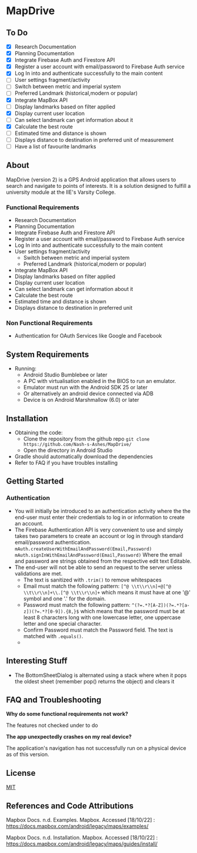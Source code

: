 # MapDrive 

## To Do
- [x] Research Documentation 
- [x]  Planning Documentation 
- [x]  Integrate Firebase Auth and Firestore API
- [x]  Register a user account with email/password to Firebase Auth service
- [x]  Log In into and authenticate successfully to the main content
- [ ]  User settings fragment/activity 
  - [ ]  Switch between metric and imperial system
  - [ ]  Preferred Landmark (historical,modern or popular)
- [x]  Integrate MapBox API 
- [ ]  Display landmarks based on filter applied
- [x]  Display current user location 
- [ ]  Can select landmark can get information about it
- [x]  Calculate the best route 
- [ ]  Estimated time and distance is shown 
- [ ]  Displays distance to destination in preferred unit of measurement 
- [ ]  Have a list of favourite landmarks

## About 
MapDrive (version 2) is a GPS Android application that allows users to search and navigate to points of interests. 
It is a solution designed to fulfill a university module at the IIE's Varsity College.

### Functional Requirements 
- Research Documentation 
-  Planning Documentation 
-  Integrate Firebase Auth and Firestore API
-  Register a user account with email/password to Firebase Auth service
- Log In into and authenticate successfully to the main content
- User settings fragment/activity 
  - Switch between metric and imperial system
  - Preferred Landmark (historical,modern or popular)
- Integrate MapBox API 
- Display landmarks based on filter applied
- Display current user location 
- Can select landmark can get information about it
- Calculate the best route 
- Estimated time and distance is shown 
- Displays distance to destination in preferred unit 

### Non Functional Requirements
- Authentication for OAuth Services like Google and Facebook
  

## System Requirements 
- Running:
  - Android Studio Bumblebee or later
  - A PC with virtualisation enabled in the BIOS to run an emulator.
  - Emulator must run with the Android SDK 25 or later
  - Or alternatively an android device connected via ADB
  - Device is on Android Marshmallow (6.0) or later
  

## Installation 
- Obtaining the code: 
  - Clone the repository from the github repo
  `git clone https://github.com/Nash-s-Ashes/MapDrive/` 
  - Open the directory in Android Studio
- Gradle should automatically download the dependencies
- Refer to FAQ if you have troubles installing

## Getting Started 
### Authentication 
- You will initially be introduced to an authentication activity where the the end-user must enter their credentials to log in or information to create an account. 
- The Firebase Authentication API is very convenient to use and simply takes two parameters to create an account or log in through standard email/password authentication. 
  `mAuth.createUserWithEmailAndPassword(Email,Password)` 
  `mAuth.signInWithEmailAndPassword(Email,Password)`
  Where the email and password are strings obtained from the respective edit text Editable. 
- The end-user will not be able to send an request to the server unless validations are met. 
  - The text is sanitized with `.trim()` to remove whitespaces
  - Email must match the following pattern: `[^@ \\t\\r\\n]+@[^@ \\t\\r\\n]+\\.[^@ \\t\\r\\n]+` which means it must have at one '@' symbol and one '.' for the domain.
  - Password must match the following pattern: `^(?=.*?[A-Z])(?=.*?[a-z])(?=.*?[0-9]).{8,}$` which means that the password must be at least 8 characters long with one lowercase letter, one uppercase letter and one special character. 
  - Confirm Password must match the Password field. The text is matched with `.equals()`. 
  - 


## Interesting Stuff
- The BottomSheetDialog is alternated using a stack where when it pops the oldest sheet (remember pop() returns the object) and clears it 

## FAQ and Troubleshooting
 **Why do some functional requirements not work?**

 The features not checked under to do 

**The app unexpectedly crashes on my real device?**

The application's navigation has not successfully run on a physical device as of this version.


## License
[MIT](https://choosealicense.com/licenses/mit/)

## References and Code Attributions 
  
 Mapbox Docs. n.d. Examples. Mapbox. Accessed [18/10/22] : https://docs.mapbox.com/android/legacy/maps/examples/ 

 Mapbox Docs. n.d. Installation. Mapbox. Accessed [18/10/22] :
 https://docs.mapbox.com/android/legacy/maps/guides/install/ 

